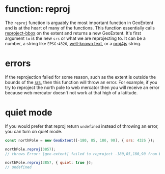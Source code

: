 # function: reproj
The `reproj` function is arguably the most important function in GeoExtent and is at the heart of many of the functions.
This function essentially calls [reproject-bbox](https://github.com/DanielJDufour/reproject-bbox) on the extent and returns a new GeoExtent.
It's first argument `to` is the new `srs` or what we are reprojecting to.  It can be a number, a string like `EPSG:4326`, [well-known text](https://en.wikipedia.org/wiki/Well-known_text_representation_of_coordinate_reference_systems), or a [proj4js](http://proj4js.org/) string.

# errors
If the reprojection failed for some reason, such as the extent is outside the bounds of the [srs](https://en.wikipedia.org/wiki/Spatial_reference_system), then this function will throw an error.  For example,
if you try to reproject the north pole to web mercator then you will receive an error because web mercator doesn't not work at that high of a latitude.

# quiet mode
If you would prefer that reproj return `undefined` instead of throwing an error, you can turn on quiet mode.
```js
const northPole = new GeoExtent([-180, 85, 180, 90], { srs: 4326 });

northPole.reproj(3857);
// throws Error: [geo-extent] failed to reproject -180,85,180,90 from EPSG:4326 to 3857

northPole.reproj(3857, { quiet: true });
// undefined
```
